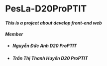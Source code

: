 # PesLa-D20ProPTIT

#### *This is a project about develop front-end web*
#### *Member*
* ##### Nguyễn Đức Anh D20 ProPTIT 
* ##### Trần Thị Thanh Huyền D20 ProPTIT


